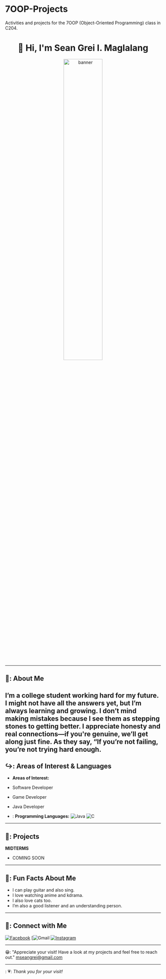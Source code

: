 
# 7OOP-Projects
Activities and projects for the 7OOP (Object-Oriented Programming) class in C204.
<h1 align="center"> 👋 Hi, I'm Sean Grei I. Maglalang </h1>
<p align="center">
  <img src="https://scontent.fcrk1-3.fna.fbcdn.net/v/t39.30808-6/501781126_1219430089625571_2179144778645724400_n.jpg?_nc_cat=101&ccb=1-7&_nc_sid=6ee11a&_nc_eui2=AeGjuUyqMloaaN9_LFn30JiZtzd6bIiVALK3N3psiJUAsujuIU6sVDY1mO4DH4RMYWT0fBJmGYtT5ATE7FyslRYQ&_nc_ohc=c97mF1hUq4sQ7kNvwEsy0EG&_nc_oc=AdlEeYJYnK-yRkKKKfFzlFzvFnZfU3uepQYTb_zuScI6di9dljJYhDZShRPKWv2LtVk&_nc_zt=23&_nc_ht=scontent.fcrk1-3.fna&_nc_gid=D_NkKs44pDXHgr1Q034M_A&oh=00_AfUcrk1CPsLYBbd_fIsWuZJF874adJc_VDjTZDvHbGPOGA&oe=68B7816C" alt="banner" width="50%"/>
</p>

---

## 🤍: About Me
**I’m a college student working hard for my future. I might not have all the answers yet, but I’m always learning and growing. I don’t mind making mistakes because I see them as stepping stones to getting better. I appreciate honesty and real connections—if you're genuine, we’ll get along just fine. As they say, “If you’re not failing, you’re not trying hard enough.**
---

## ↪️: Areas of Interest & Languages
-  **Areas of Interest:**
  - Software Developer  
  - Game Developer
  - Java Developer

- :  **Programming Languages:**
  ![Java](https://img.shields.io/badge/Java-orange?style=for-the-badge&logo=java)
  ![C](https://img.shields.io/badge/C-00599C?style=for-the-badge&logo=c&logoColor=white)

---

## 🌅: Projects
**MIDTERMS**

- COMING SOON 

---

## 🤔: Fun Facts About Me
- I can play guitar and also sing.  
- I love watching anime and kdrama.
- I also love cats too.  
- I’m also a good listener and an understanding person.

---

## 📲: Connect with Me
[![Facebook](https://img.shields.io/badge/Facebook-1877f2?style=for-the-badge&logo=facebook&logoColor=white)](https://www.facebook.com/sean.grei.3)
[![Gmail](https://img.shields.io/badge/Gmail-D14836?style=for-the-badge&logo=gmail&logoColor=white)
[![Instagram](https://img.shields.io/badge/Instagram-E4405F?style=for-the-badge&logo=instagram&logoColor=white)](https://www.instagram.com/griiiii_07/)


---

😁: "Appreciate your visit! Have a look at my projects and feel free to reach out." mseangrei@gmail.com


---

: 💗: *Thank you for your visit!*
